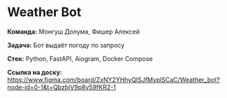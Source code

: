 # Weather Bot
**Команда:** Монгуш Долума, Фишер Алексей

**Задача:** Бот выдаёт погоду по запросу  

**Стек:** Python, FastAPI, Aiogram, Docker Compose 

**Ссылка на доску:** https://www.figma.com/board/ZxNY2YHhyQlSJfMvplSCaC/Weather_bot?node-id=0-1&t=QbzbjV9p8v59fKR2-1
